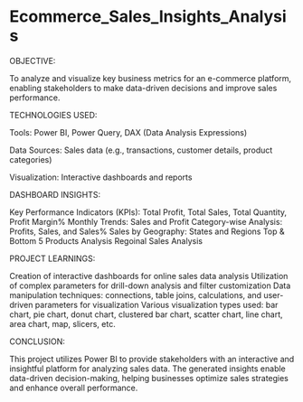 # Ecommerce_Sales_Insights_Analysis
OBJECTIVE:

To analyze and visualize key business metrics for an e-commerce platform, enabling stakeholders to make data-driven decisions and improve sales performance.

TECHNOLOGIES USED:

Tools: Power BI, Power Query, DAX (Data Analysis Expressions)

Data Sources: Sales data (e.g., transactions, customer details, product categories)

Visualization: Interactive dashboards and reports

DASHBOARD INSIGHTS:

Key Performance Indicators (KPIs): Total Profit, Total Sales, Total Quantity, Profit Margin%
Monthly Trends: Sales and Profit
Category-wise Analysis: Profits, Sales, and Sales%
Sales by Geography: States and Regions
Top & Bottom 5 Products Analysis
Regoinal Sales Analysis


PROJECT LEARNINGS:

Creation of interactive dashboards for online sales data analysis
Utilization of complex parameters for drill-down analysis and filter customization
Data manipulation techniques: connections, table joins, calculations, and user-driven parameters for visualization
Various visualization types used: bar chart, pie chart, donut chart, clustered bar chart, scatter chart, line chart, area chart, map, slicers, etc.


CONCLUSION:  

This project utilizes Power BI to provide stakeholders with an interactive and insightful platform for analyzing sales data. The generated insights enable data-driven decision-making, helping businesses optimize sales strategies and enhance overall performance.

